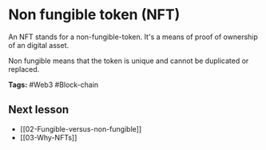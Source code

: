 # Non fungible token (NFT)
An NFT stands for a non-fungible-token. It's a means of proof of ownership of an digital asset. 

Non fungible means that the token is unique and cannot be duplicated or replaced.

**Tags:** #Web3 #Block-chain  

## Next lesson
- [[02-Fungible-versus-non-fungible]]
- [[03-Why-NFTs]]